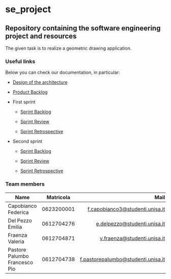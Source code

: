 # se_project
## Repository containing the software engineering project and resources

The given task is to realize a geometric drawing application.

### Useful links


Below you can check our documentation, in particular:

* [Design of the architecture](https://unisalerno-my.sharepoint.com/:w:/g/personal/f_pastorepalumbo_studenti_unisa_it/EWAyS3HCib5Kvemxl1PEV9wBoJxS9kPa1sQcf4BrEly2lg?e=GiAVxd)

* [Product Backlog](https://unisalerno-my.sharepoint.com/:x:/g/personal/f_pastorepalumbo_studenti_unisa_it/EQfgEhzQ0RJEsK45KyKajq0Bn4kl0isU5TcEatUb3XHl3g?e=ix1xTv)

* First sprint

    * [Sprint Backlog](https://unisalerno-my.sharepoint.com/:x:/g/personal/f_pastorepalumbo_studenti_unisa_it/ESmcFHM4kD1AvBBIhpwRPSMB-63uh9k1obcnjnS_y1NHeg?e=Pc85P7)

    * [Sprint Review](https://unisalerno-my.sharepoint.com/:w:/g/personal/f_pastorepalumbo_studenti_unisa_it/EaHwK4-oa4ZCgixW8vzvB1oBHtES5WEYU5cLV-W8d6RGnw?e=GOVNFk)

    * [Sprint Retrospective](https://unisalerno-my.sharepoint.com/:w:/g/personal/f_pastorepalumbo_studenti_unisa_it/EemCe7p-RJZDrHAYp1PsBmABoFHo2C7Vkc6X3WARYPoVoQ?e=7vwC4A)

* Second sprint

    * [Sprint Backlog](https://unisalerno-my.sharepoint.com/:x:/g/personal/e_delpezzo_studenti_unisa_it/Ee4dgBR3mOtNoKHUuNQwYvEB5y63Oqt_HkIITklnTxFyVA?e=C09RF9)

    * [Sprint Review]()

    * [Sprint Retrospective]()

### Team members

| Name       | Matricola       | Mail  |
| ------------- |:-------------:| -----:|
| Capobianco Federica   | 0623200001 | f.capobianco3@studenti.unisa.it |
| Del Pezzo Emilia     | 0612704276    |  e.delpezzo@studenti.unisa.it |
| Fraenza Valeria |   0612704871   |    v.fraenza@studenti.unisa.it |
| Pastore Palumbo Francesco Pio | 0612704738      |    f.pastorepalumbo@studenti.unisa.it |
